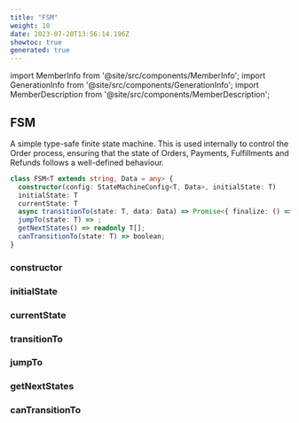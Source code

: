 ```yaml
---
title: "FSM"
weight: 10
date: 2023-07-20T13:56:14.196Z
showtoc: true
generated: true
---
```

<!-- This file was generated from the Vendure source. Do not modify. Instead, re-run the "docs:build" script -->
import MemberInfo from '@site/src/components/MemberInfo';
import GenerationInfo from '@site/src/components/GenerationInfo';
import MemberDescription from '@site/src/components/MemberDescription';


## FSM

<GenerationInfo sourceFile="packages/core/src/common/finite-state-machine/finite-state-machine.ts" sourceLine="12" packageName="@vendure/core" />

A simple type-safe finite state machine. This is used internally to control the Order process, ensuring that
the state of Orders, Payments, Fulfillments and Refunds follows a well-defined behaviour.

```ts title="Signature"
class FSM<T extends string, Data = any> {
  constructor(config: StateMachineConfig<T, Data>, initialState: T)
  initialState: T
  currentState: T
  async transitionTo(state: T, data: Data) => Promise<{ finalize: () => Promise<any> }>;
  jumpTo(state: T) => ;
  getNextStates() => readonly T[];
  canTransitionTo(state: T) => boolean;
}
```

### constructor

<MemberInfo kind="method" type="(config: <a href='/typescript-api/state-machine/state-machine-config#statemachineconfig'>StateMachineConfig</a>&#60;T, Data&#62;, initialState: T) => FSM"   />


### initialState

<MemberInfo kind="property" type="T"   />


### currentState

<MemberInfo kind="property" type="T"   />


### transitionTo

<MemberInfo kind="method" type="(state: T, data: Data) => Promise&#60;{ finalize: () =&#62; Promise&#60;any&#62; }&#62;"   />


### jumpTo

<MemberInfo kind="method" type="(state: T) => "   />


### getNextStates

<MemberInfo kind="method" type="() => readonly T[]"   />


### canTransitionTo

<MemberInfo kind="method" type="(state: T) => boolean"   />


